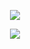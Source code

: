 <p align="center">
<!-- 
![Anurag's GitHub stats](https://github-readme-stats.vercel.app/api?username=DanielMadden&show_icons=true&hide_border=true&text_color=fff&title_color=fff&icon_color=fff&bg_color=45,ff8746,832aad)
![Top Langs](https://github-readme-stats.vercel.app/api/top-langs/?username=DanielMadden&hide_border=true&text_color=fff&title_color=fff&icon_color=fff&bg_color=45,ff8746,832aad&layout=compact&hide=html,css)
-->
  
<p align="center">
  <img src="https://github-readme-stats.vercel.app/api?username=DanielMadden&show_icons=true&hide_border=true">
</p>

<p align="center">
  <img src="https://github-readme-stats.vercel.app/api/top-langs/?username=DanielMadden&hide_border=true&layout=compact&hide=html,css">
</p>

</p>
<!-- 
00e3ff,da00d5
dd570e,8400c1
ff8746,832aad
&text_color=fff&title_color=fff&icon_color=fff&bg_color=45,ff8746,832aad
&text_color=fff&title_color=fff&icon_color=fff&bg_color=45,ff8746,832aad
-->

<!--
**DanielMadden/DanielMadden** is a ✨ _special_ ✨ repository because its `README.md` (this file) appears on your GitHub profile.

Here are some ideas to get you started:

- 🔭 I’m currently working on ...
- 🌱 I’m currently learning ...
- 👯 I’m looking to collaborate on ...
- 🤔 I’m looking for help with ...
- 💬 Ask me about ...
- 📫 How to reach me: ...
- 😄 Pronouns: ...
- ⚡ Fun fact: ...
-->
